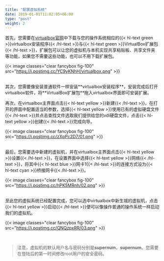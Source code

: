 ```yaml
---
title: "配置虚拟系统"
date: 2019-01-01T11:02:05+06:00
type: "post"
weight: 2
---
```


首先，您需要在[virtualbox官网](https://www.virtualbox.org/wiki/Downloads)中下载与您的操作系统相应的{{< hl-text green >}}virtualbox安装程序{{< /hl-text >}}与{{< hl-text green >}}VirtualBox扩展包{{< /hl-text >}}，扩展包可以让您的虚拟机与本机实现共享粘贴板、共享文件夹等功能，如果您不需要这些功能，也可以不用下载扩展包。

{{< image classes="clear fancybox fig-100" src="https://i.postimg.cc/YC9yKNhH/virtualbox.png" >}}

<br>
其次，您需要像安装普通软件一样安装**virtualbox安装程序**，安装完成后打开virtualbox软件，将**VirtualBox扩展包**拖入virtualbox界面即可安装扩展。  

再次，在virtualbox主界面点击{{< hl-text yellow >}}新建{{< /hl-text >}}，在打开的界面中配置适当的参数，选择{{< hl-text yellow >}}使用已有的虚拟硬盘文件{{< /hl-text >}}并点击查找文件选取我们提供给您的vdi硬盘文件，点击{{< hl-text yellow >}}创建{{< /hl-text >}}完成向导。

{{< image classes="clear fancybox fig-100" src="https://i.postimg.cc/zXpPc2D7/01.png" >}}

<br>
最后，您需要选中新建的虚拟机，并在virtualbox主界面点击{{< hl-text yellow >}}设置{{< /hl-text >}}，在设置界面中选择{{< hl-text yellow >}}网络{{< /hl-text >}}，将其中{{< hl-text blue >}}网卡1{{< /hl-text >}}的连接方式设为{{< hl-text cyan >}}桥接网卡{{< /hl-text >}}。

{{< image classes="clear fancybox fig-100" src="https://i.postimg.cc/hPK5MRnh/02.png" >}}

<br>
至此您的虚拟系统已经配置完成，您可以选中virtualbox中新生城的虚拟机，点击{{< hl-text yellow >}}启动{{< /hl-text >}}便可以像操作普通的操作系统一样启动我们的虚拟机。

{{< image classes="clear fancybox fig-100" src="https://i.postimg.cc/QNQzpxRR/03.png" >}}

<br>

> 注意，虚拟机的默认用户名与密码分别是**supernum**，**supernum**。您需要在登陆后的第一时间修改root用户的安全密码。  
  
